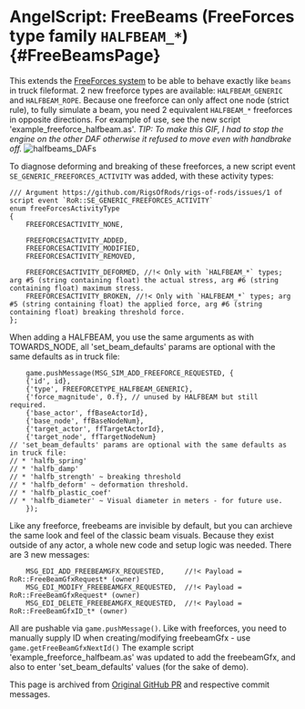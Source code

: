 AngelScript: FreeBeams (FreeForces type family `HALFBEAM_*`)                     {#FreeBeamsPage}
============================================================

This extends the [FreeForces system](FreeForces.md) to be able to behave exactly like `beams` in truck fileformat.
2 new freeforce types are available: `HALFBEAM_GENERIC` and `HALFBEAM_ROPE`.
Because one freeforce can only affect one node (strict rule), to fully simulate a beam, you need 2 equivalent `HALFBEAM_*` freeforces in opposite directions.
For example of use, see the new script 'example_freeforce_halfbeam.as'. _TIP: To make this GIF, I had to stop the engine on the other DAF otherwise it refused to move even with handbrake off._
![halfbeams_DAFs](https://github.com/user-attachments/assets/18f2c5db-9037-48e0-a0c0-f4bd244d25b1)

To diagnose deforming and breaking of these freeforces, a new script event `SE_GENERIC_FREEFORCES_ACTIVITY` was added, with these activity types:
```
/// Argument https://github.com/RigsOfRods/rigs-of-rods/issues/1 of script event `RoR::SE_GENERIC_FREEFORCES_ACTIVITY`
enum freeForcesActivityType
{
    FREEFORCESACTIVITY_NONE,

    FREEFORCESACTIVITY_ADDED,
    FREEFORCESACTIVITY_MODIFIED,
    FREEFORCESACTIVITY_REMOVED,

    FREEFORCESACTIVITY_DEFORMED, //!< Only with `HALFBEAM_*` types; arg #5 (string containing float) the actual stress, arg #6 (string containing float) maximum stress.
    FREEFORCESACTIVITY_BROKEN, //!< Only with `HALFBEAM_*` types; arg #5 (string containing float) the applied force, arg #6 (string containing float) breaking threshold force.
};
```
When adding a HALFBEAM, you use the same arguments as with TOWARDS_NODE, all 'set_beam_defaults' params are optional with the same defaults as in truck file:
```
    game.pushMessage(MSG_SIM_ADD_FREEFORCE_REQUESTED, {
    {'id', id},
    {'type', FREEFORCETYPE_HALFBEAM_GENERIC},
    {'force_magnitude', 0.f}, // unused by HALFBEAM but still required.
    {'base_actor', ffBaseActorId},
    {'base_node', ffBaseNodeNum},
    {'target_actor', ffTargetActorId},
    {'target_node', ffTargetNodeNum}
// 'set_beam_defaults' params are optional with the same defaults as in truck file:
// * 'halfb_spring'
// * 'halfb_damp'
// * 'halfb_strength' ~ breaking threshold
// * 'halfb_deform' ~ deformation threshold.
// * 'halfb_plastic_coef'
// * 'halfb_diameter' ~ Visual diameter in meters - for future use.
    });
```

Like any freeforce, freebeams are invisible by default, but you can archieve the same look and feel of the classic beam visuals. Because they exist outside of any actor, a whole new code and setup logic was needed.
There are 3 new messages:
```
    MSG_EDI_ADD_FREEBEAMGFX_REQUESTED,     //!< Payload = RoR::FreeBeamGfxRequest* (owner)
    MSG_EDI_MODIFY_FREEBEAMGFX_REQUESTED,  //!< Payload = RoR::FreeBeamGfxRequest* (owner)
    MSG_EDI_DELETE_FREEBEAMGFX_REQUESTED,  //!< Payload = RoR::FreeBeamGfxID_t* (owner)
```
All are pushable via `game.pushMessage()`.
Like with freeforces, you need to manually supply ID when creating/modifying freebeamGfx - use `game.getFreeBeamGfxNextId()`
The example script 'example_freeforce_halfbeam.as' was updated to add the freebeamGfx, and also to enter 'set_beam_defaults' values (for the sake of demo).

This page is archived from [Original GitHub PR](https://github.com/RigsOfRods/rigs-of-rods/pull/3285) and respective commit messages.
